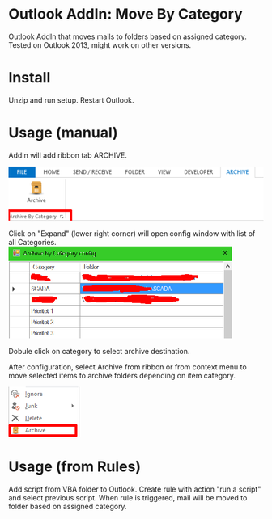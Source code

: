 # Outlook AddIn: Move By Category
Outlook AddIn that moves mails to folders based on assigned category.
Tested on Outlook 2013, might work on other versions.

# Install
Unzip and run setup.
Restart Outlook.

# Usage (manual)
AddIn will add ribbon tab ARCHIVE.

![Alt text](/img/ribbon.png?raw=true "Ribbon")

Click on "Expand" (lower right corner) will open config window with list of all Categories.
![Alt text](/img/config.png "Config")

Dobule click on category to select archive destination.

After configuration, select Archive from ribbon or from context menu to move selected items to archive folders depending on item category.

![Alt text](/img/context.png?raw=true "Context menu")

# Usage (from Rules)
Add script from VBA folder to Outlook.
Create rule with action "run a script" and select previous script.
When rule is triggered, mail will be moved to folder based on assigned category.
